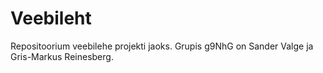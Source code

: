 # Veebileht
Repositoorium veebilehe projekti jaoks. Grupis g9NhG on Sander Valge ja Gris-Markus Reinesberg.
